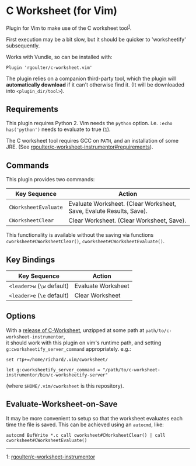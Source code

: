 # C Worksheet (for Vim)

Plugin for Vim to make use of the C worksheet tool<sup>[1](#myfootnote1)</sup>.

First execution may be a bit slow, but it should be quicker to 'worksheetify'
subsequently.

Works with Vundle, so can be installed with:

```
Plugin 'rgoulter/c-worksheet.vim'
```

The plugin relies on a companion third-party tool, which the plugin will
**automatically download** if it can't otherwise find it. (It will be
downloaded into `<plugin_dir/tool>`).

## Requirements

This plugin requires Python 2. Vim needs the `python` option. i.e.
`:echo has('python')` needs to evaluate to true (`1`).

The C worksheet tool requires GCC on `PATH`, and an installation of some JRE.
(See
[rgoulter/c-worksheet-instrumentor#requirements](https://github.com/rgoulter/c-worksheet-instrumentor#requirements)).

## Commands

This plugin provides two commands:

| Key Sequence               | Action                                                              |
| ---------------------------| --------------------------------------------------------------------|
| `CWorksheetEvaluate`       | Evaluate Worksheet. (Clear Worksheet, Save, Evalute Results, Save). |
| `CWorksheetClear`          | Clear Worksheet. (Clear Worksheet, Save).                           |

This functionality is available without the saving via functions
`cworksheet#CWorksheetClear()`, `cworksheet#CWorksheetEvaluate()`.

## Key Bindings

| Key Sequence               | Action                              |
| ---------------------------| ------------------------------------|
| `<leader>w` (`\w` default) | Evaluate Worksheet                  |
| `<leader>e` (`\e` default) | Clear Worksheet                     |

## Options

With a [release of C-Worksheet](https://github.com/rgoulter/c-worksheet-instrumentor/releases),
unzipped at some path at `path/to/c-worksheet-instrumentor`,  
it should work with this plugin on vim's runtime path, and setting
`g:cworksheetify_server_command` appropriately. e.g.:

```
set rtp+=/home/richard/.vim/cworksheet/

let g:cworksheetify_server_command = "/path/to/c-worksheet-instrumentor/bin/c-worksheetify-server"
```

(where `$HOME/.vim/cworksheet` is this repository).

## Evaluate-Worksheet-on-Save

It may be more convenient to setup so that the worksheet evaluates each time
the file is saved. This can be achieved using an `autocmd`, like:

```
autocmd BufWrite *.c call cworksheet#CWorksheetClear() | call cworksheet#CWorksheetEvaluate()
```

* * *

<a name="myfootnote1">1</a>:
[rgoulter/c-worksheet-instrumentor](https://github.com/rgoulter/c-worksheet-instrumentor)
